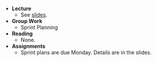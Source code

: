 - **Lecture**
    - See [slides](https://docs.google.com/presentation/d/1Q7SJWMRv0eKhX-jiP83XL-OR7H4GfHZdRtr_Iid7Zq8/edit?usp=sharing).
- **Group Work**
    - Sprint Planning
- **Reading**
    - None.
- **Assignments**
    - Sprint plans are due Monday. Details are in the slides.
